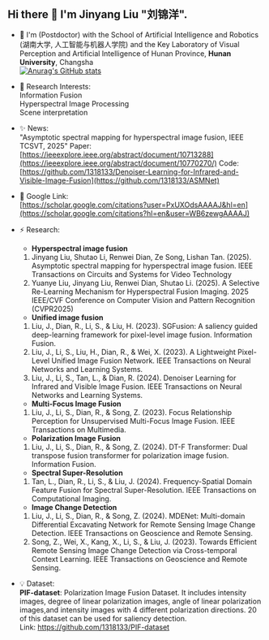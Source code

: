 ## Hi there 👋 I'm Jinyang Liu "刘锦洋".

- 🌱 I'm (Postdoctor) with the School of Artificial Intelligence and Robotics (湖南大学, 人工智能与机器人学院) and the Key Laboratory of Visual Perception and Artificial Intelligence of Hunan Province, __Hunan University__, Changsha  
[![Anurag's GitHub stats](https://github-readme-stats.vercel.app/api?username=1318133&show_icons=true&theme=react)](https://github.com/1318133/github-readme-stats)

- 🔭 Research Interests:  
  Information Fusion  
  Hyperspectral Image Processing  
  Scene interpretation  
  
- ✨ News:  
  "Asymptotic spectral mapping for hyperspectral image fusion, IEEE TCSVT, 2025" Paper: [https://ieeexplore.ieee.org/abstract/document/10713288](https://ieeexplore.ieee.org/abstract/document/10770270/) Code: [https://github.com/1318133/Denoiser-Learning-for-Infrared-and-Visible-Image-Fusion](https://github.com/1318133/ASMNet)

- 💬 Google Link:  
  [https://scholar.google.com/citations?user=PxUXOdsAAAAJ&hl=en](https://scholar.google.com/citations?hl=en&user=WB6zewgAAAAJ)

- ⚡ Research:
  * __Hyperspectral image fusion__
  1. Jinyang Liu, Shutao Li, Renwei Dian, Ze Song, Lishan Tan. (2025). Asymptotic spectral mapping for hyperspectral image fusion. IEEE Transactions on Circuits and Systems for Video Technology
  2. Yuanye Liu, Jinyang Liu, Renwei Dian, Shutao Li. (2025). A Selective Re-Learning Mechanism for Hyperspectral Fusion Imaging. 2025 IEEE/CVF Conference on Computer Vision and Pattern Recognition (CVPR2025)
  * __Unified image fusion__
  1. Liu, J., Dian, R., Li, S., & Liu, H. (2023). SGFusion: A saliency guided deep-learning framework for pixel-level image fusion. Information Fusion.
  2. Liu, J., Li, S., Liu, H., Dian, R., & Wei, X. (2023). A Lightweight Pixel-Level Unified Image Fusion Network. IEEE Transactions on Neural Networks and Learning Systems.
  3. Liu, J., Li, S., Tan, L., & Dian, R. (2024). Denoiser Learning for Infrared and Visible Image Fusion. IEEE Transactions on Neural Networks and Learning Systems.
  * __Multi-Focus Image Fusion__
  1. Liu, J., Li, S., Dian, R., & Song, Z. (2023). Focus Relationship Perception for Unsupervised Multi-Focus Image Fusion. IEEE Transactions on Multimedia.
  * __Polarization Image Fusion__
  1. Liu, J., Li, S., Dian, R., & Song, Z. (2024). DT-F Transformer: Dual transpose fusion transformer for polarization image fusion. Information Fusion.
  * __Spectral Super-Resolution__
  1. Tan, L., Dian, R., Li, S., & Liu, J. (2024). Frequency-Spatial Domain Feature Fusion for Spectral Super-Resolution. IEEE Transactions on Computational Imaging.
  * __Image Change Detection__
  1. Liu, J., Li, S., Dian, R., & Song, Z. (2024). MDENet: Multi-domain Differential Excavating Network for Remote Sensing Image Change Detection. IEEE Transactions on Geoscience and Remote Sensing.
  2. Song, Z., Wei, X., Kang, X., Li, S., & Liu, J. (2023). Towards Efficient Remote Sensing Image Change Detection via Cross-temporal Context Learning. IEEE Transactions on Geoscience and Remote Sensing.

- 💡 Dataset:  
  __PIF-dataset__: Polarization Image Fusion Dataset. It includes intensity images, degree of linear polarization images, angle of linear polarization images,and intensity images with 4 different polarization directions. 20 of this dataset can be used for saliency detection.  
  Link: https://github.com/1318133/PIF-dataset
  

<!--
**1318133/1318133** is a ✨ _special_ ✨ repository because its `README.md` (this file) appears on your GitHub profile.

Here are some ideas to get you started:

- 🔭 I’m currently working on ...
- 🌱 I’m currently learning ...
- 👯 I’m looking to collaborate on ...
- 🤔 I’m looking for help with ...
- 💬 Ask me about ...
- 📫 How to reach me: ...
- 😄 Pronouns: ...
- ⚡ Fun fact: ...
-->
